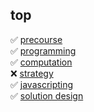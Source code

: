 ## top

:white_check_mark: [precourse](https://github.com/colevanderswands/precourse)  
:white_check_mark: [programming](https://github.com/colevanderswands/programming)  
:white_check_mark: [computation](https://github.com/colevanderswands/computation)  
:x: [strategy](https://github.com/colevanderswands/strategy)  
:white_check_mark: [javascripting](https://github.com/colevanderswands/javascripting)  
:white_check_mark: [solution design](https://github.com/colevanderswands/solution-design)  
